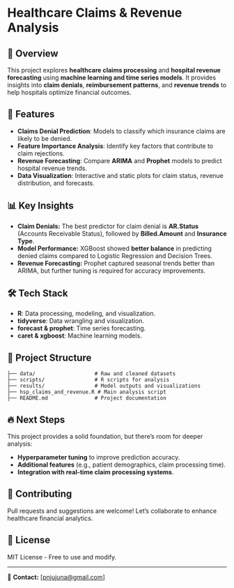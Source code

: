 # Healthcare Claims & Revenue Analysis

## 📌 Overview
This project explores **healthcare claims processing** and **hospital revenue forecasting** using **machine learning and time series models**. It provides insights into **claim denials**, **reimbursement patterns**, and **revenue trends** to help hospitals optimize financial outcomes.

## 🚀 Features
- **Claims Denial Prediction**: Models to classify which insurance claims are likely to be denied.
- **Feature Importance Analysis**: Identify key factors that contribute to claim rejections.
- **Revenue Forecasting**: Compare **ARIMA** and **Prophet** models to predict hospital revenue trends.
- **Data Visualization**: Interactive and static plots for claim status, revenue distribution, and forecasts.

## 📊 Key Insights
- **Claim Denials:** The best predictor for claim denial is **AR.Status** (Accounts Receivable Status), followed by **Billed.Amount** and **Insurance Type**.
- **Model Performance:** XGBoost showed **better balance** in predicting denied claims compared to Logistic Regression and Decision Trees.
- **Revenue Forecasting:** Prophet captured seasonal trends better than ARIMA, but further tuning is required for accuracy improvements.

## 🛠️ Tech Stack
- **R**: Data processing, modeling, and visualization.
- **tidyverse**: Data wrangling and visualization.
- **forecast & prophet**: Time series forecasting.
- **caret & xgboost**: Machine learning models.

## 📂 Project Structure
```
├── data/                   # Raw and cleaned datasets
├── scripts/                # R scripts for analysis
├── results/                # Model outputs and visualizations
├── hsp_claims_and_revenue.R # Main analysis script
├── README.md               # Project documentation
```

## 🔥 Next Steps
This project provides a solid foundation, but there’s room for deeper analysis:
- **Hyperparameter tuning** to improve prediction accuracy.
- **Additional features** (e.g., patient demographics, claim processing time).
- **Integration with real-time claim processing systems**.

## 🤝 Contributing
Pull requests and suggestions are welcome! Let’s collaborate to enhance healthcare financial analytics.

## 📜 License
MIT License - Free to use and modify.

---
📧 **Contact:** [pnjujuna@gmail.com]

